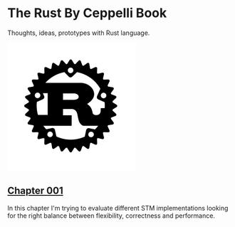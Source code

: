 # The Rust By Ceppelli Book
Thoughts, ideas, prototypes with Rust language.

![The Rust Logo](assets/rust-logo-blk.svg)

## [Chapter 001](./ch001-00-stm-introduction.md)
In this chapter I'm trying to evaluate different STM implementations looking for the right balance between flexibility, correctness and performance.
